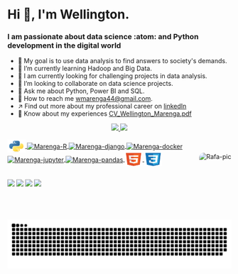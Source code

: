 <h1 align="left">Hi 👋, I'm Wellington.</h1>
<h3 align="lrft">I am passionate about data science :atom: and Python development in the digital world</h3>

- 🎯 My goal is to use data analysis to find answers to society's demands.
- 🔋 I’m currently learning Hadoop and Big Data.
- 🌱 I am currently looking for challenging projects in data analysis.
- 💪 I’m looking to collaborate on data science projects.
- 💬 Ask me about Python, Power BI and SQL.
- 📨 How to reach me wmarenga44@gmail.com.
- ↗️ Find out more about my professional career on [linkedIn](https://www.linkedin.com/in/wellington-m-0823372a)
- 📜 Know about my experiences [CV_Wellington_Marenga.pdf](https://github.com/wmarenga/wmarenga/files/12000051/CV_Wellington_Marenga.pdf)


<div align="center">
  <a href="https://github.com/wmarenga">
  <img height="180em" src="https://github-readme-stats.vercel.app/api?username=wmarenga&show_icons=true&theme=dark&include_all_commits=true&count_private=true"/>
  <img height="180em" src="https://github-readme-stats.vercel.app/api/top-langs/?username=wmarenga&layout=compact&langs_count=7&theme=dark"/>
</div>
<div style="display: inline_block"><br>
  <img align="center" alt="Marenga-Python" height="30" width="40" src="https://raw.githubusercontent.com/devicons/devicon/master/icons/python/python-original.svg">
    <img align="center" alt="Marenga-R" height="30" width="40" src="[https://raw.githubusercontent.com/devicons/devicon/master/icons/html5/html5-original.svg](http://cran.r-project.org/logo.html)">
  <img align="center" alt="Marenga-django" height="30" width="40" src="https://cdn.jsdelivr.net/gh/devicons/devicon/icons/django/django-plain.svg">
  <img align="center" alt="Marenga-docker" height="30" width="40" src="https://cdn.jsdelivr.net/gh/devicons/devicon/icons/docker/docker-original.svg">
  <img align="center" alt="Marenga-jupyter" height="30" width="40" src="https://cdn.jsdelivr.net/gh/devicons/devicon/icons/jupyter/jupyter-original.svg">
  <img align="center" alt="Marenga-pandas" height="30" width="40" src="https://cdn.jsdelivr.net/gh/devicons/devicon/icons/pandas/pandas-original.svg">    
  <img align="center" alt="Marenga-HTML" height="30" width="40" src="https://raw.githubusercontent.com/devicons/devicon/master/icons/html5/html5-original.svg">
  <img align="center" alt="Marenga-CSS" height="30" width="40" src="https://raw.githubusercontent.com/devicons/devicon/master/icons/css3/css3-original.svg">
  <img align="right" alt="Rafa-pic" height="150" style="border-radius:10px;" src="https://cdn.discordapp.com/attachments/1059544951555375167/1059798150719746048/Untitled.png">
</div>
  
  ##
 
<div> 
  <a href="https://discord.gg/HtJ7Yq2Ztm" target="_blank"><img src="https://img.shields.io/badge/Discord-7289DA?style=for-the-badge&logo=discord&logoColor=white" target="_blank"></a> 
  <a href = "mailto:wmarenga44@gmail.com"><img src="https://img.shields.io/badge/Gmail-D14836?style=for-the-badge&logo=gmail&logoColor=white" target="_blank"></a>
  <a href="https://www.linkedin.com/in/wellington-m-0823372a" target="_blank"><img src="https://img.shields.io/badge/-LinkedIn-%230077B5?style=for-the-badge&logo=linkedin&logoColor=white" target="_blank"></a>
  <a href="https://instagram.com/marengadev" target="_blank"><img src="https://img.shields.io/badge/-Instagram-%23E4405F?style=for-the-badge&logo=instagram&logoColor=white" target="_blank"></a>
 
  ![Snake animation](https://github.com/wmarenga/wmarenga/blob/output/github-contribution-grid-snake.svg)
 
</div>
